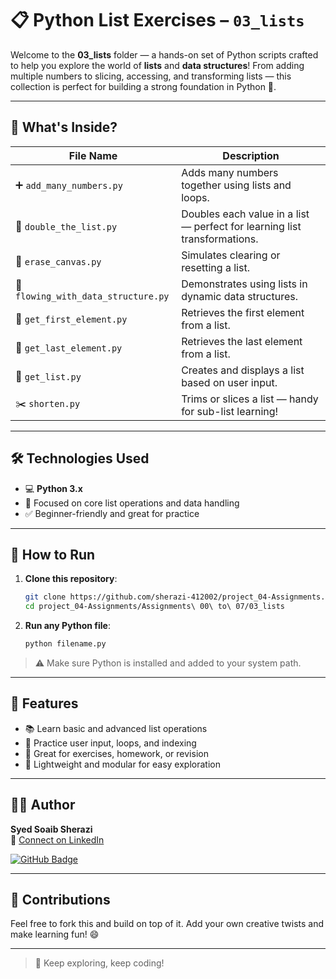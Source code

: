# 📋 Python List Exercises – `03_lists`

Welcome to the **03_lists** folder — a hands-on set of Python scripts crafted to help you explore the world of **lists** and **data structures**! From adding multiple numbers to slicing, accessing, and transforming lists — this collection is perfect for building a strong foundation in Python 🐍.

---

## 📂 What's Inside?

| File Name                     | Description |
|------------------------------|-------------|
| ➕ `add_many_numbers.py`             | Adds many numbers together using lists and loops. |
| 🔁 `double_the_list.py`              | Doubles each value in a list — perfect for learning list transformations. |
| 🧽 `erase_canvas.py`                 | Simulates clearing or resetting a list. |
| 🔄 `flowing_with_data_structure.py`  | Demonstrates using lists in dynamic data structures. |
| 🥇 `get_first_element.py`           | Retrieves the first element from a list. |
| 🏁 `get_last_element.py`            | Retrieves the last element from a list. |
| 🧾 `get_list.py`                    | Creates and displays a list based on user input. |
| ✂️ `shorten.py`                     | Trims or slices a list — handy for sub-list learning! |

---

## 🛠️ Technologies Used

- 💻 **Python 3.x**
- 🧠 Focused on core list operations and data handling
- ✅ Beginner-friendly and great for practice

---

## 🚀 How to Run

1. **Clone this repository**:
   ```bash
   git clone https://github.com/sherazi-412002/project_04-Assignments.git
   cd project_04-Assignments/Assignments\ 00\ to\ 07/03_lists
   ```

2. **Run any Python file**:
   ```bash
   python filename.py
   ```

> ⚠️ Make sure Python is installed and added to your system path.

---

## 🌟 Features

- 📚 Learn basic and advanced list operations  
- 🧠 Practice user input, loops, and indexing  
- 🧪 Great for exercises, homework, or revision  
- 🧰 Lightweight and modular for easy exploration

---

## 👨‍💻 Author

**Syed Soaib Sherazi**  
🔗 [Connect on LinkedIn](https://www.linkedin.com/in/syed-shoaib-sberazi-3638822b4/)

[![GitHub Badge](https://img.shields.io/badge/GitHub-sherazi--412002-blue?logo=github&style=for-the-badge)](https://github.com/sherazi-412002)

---

## 🙌 Contributions

Feel free to fork this and build on top of it. Add your own creative twists and make learning fun! 😄

---


> 🐍 Keep exploring, keep coding!